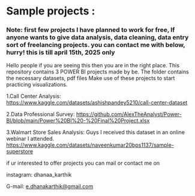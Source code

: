 # Sample projects :

### Note: first few projects I have planned to work for free, If anyone wants to give data analysis, data cleaning, data entry sort of freelancing projects. you can contact me with below, hurry! this is till april 15th, 2025 only

 Hello people if you are seeing this then you are in the right place. This repository contains 3 POWER BI projects made by be. The folder contains the necessary datasets, pdf files Make use of these projects to start practicing visualizations.
  
1.Call Center Analysis: https://www.kaggle.com/datasets/ashishpandey5210/call-center-dataset       

2.Data Professional Survey: https://github.com/AlexTheAnalyst/Power-BI/blob/main/Power%20BI%20-%20Final%20Project.xlsx  

3.Walmart Store Sales Analysis: Guys I received this dataset in an online webinar I attended. https://www.kaggle.com/datasets/naveenkumar20bps1137/sample-superstore



if ur interested to offer projects you can mail or contact me on

instagram: dhanaa_karthik

G-mail: e.dhanakarthik@gmail.com
